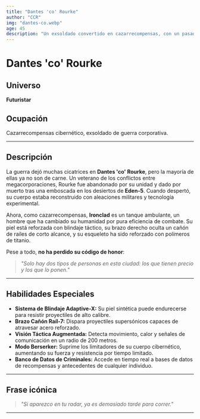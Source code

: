 ```yaml
---
title: "Dantes 'co' Rourke"
author: "CCR"
img: "dantes-co.webp"
age: 45
description: "Un exsoldado convertido en cazarrecompensas, con un pasado que lo persigue."
---
```


# Dantes 'co' Rourke

## Universo

**Futuristar**

## Ocupación

Cazarrecompensas cibernético, exsoldado de guerra corporativa.

---

## Descripción

La guerra dejó muchas cicatrices en **Dantes 'co' Rourke**, pero la mayoría de ellas ya no son de carne. Un veterano de los conflictos entre megacorporaciones, Rourke fue abandonado por su unidad y dado por muerto tras una emboscada en los desiertos de **Eden-5**. Cuando despertó, su cuerpo estaba reconstruido con aleaciones militares y tecnología experimental.  

Ahora, como cazarrecompensas, **Ironclad** es un tanque ambulante, un hombre que ha cambiado su humanidad por pura eficiencia de combate. Su piel está reforzada con blindaje táctico, su brazo derecho oculta un cañón de railes de corto alcance, y su esqueleto ha sido reforzado con polímeros de titanio.  

Pese a todo, **no ha perdido su código de honor**:  

> _"Solo hay dos tipos de personas en esta ciudad: los que tienen precio y los que lo ponen."_

---

## Habilidades Especiales

- **Sistema de Blindaje Adaptive-X:** Su piel sintética puede endurecerse para resistir proyectiles de alto calibre.
- **Brazo Cañón Raíl-7:** Dispara proyectiles supersónicos capaces de atravesar acero reforzado.
- **Visión Táctica Augmentada:** Detecta movimiento, calor y señales de comunicación en un radio de 200 metros.
- **Modo Berserker:** Suprime los limitadores de su cuerpo cibernético, aumentando su fuerza y resistencia por tiempo limitado.
- **Banco de Datos de Criminales:** Accede en tiempo real a bases de datos de recompensas y antecedentes de cualquier individuo.

---

## Frase icónica

> _"Si aparezco en tu radar, ya es demasiado tarde para correr."_

---
